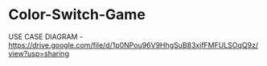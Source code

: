 # Color-Switch-Game
USE CASE DIAGRAM - https://drive.google.com/file/d/1p0NPou96V9HhgSuB83xjfFMFULSOqQ9z/view?usp=sharing
